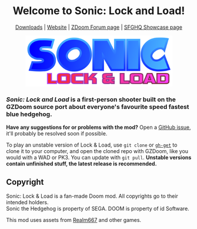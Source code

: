 <h1 align=center>Welcome to Sonic: Lock and Load!</h1>
<p align=center><a href="https://github.com/Sonic-LockandLoad/Sonic-LockandLoad/releases">Downloads</a> | <a href="https://sonic-lockandload.github.io">Website</a> | <a href="https://forum.zdoom.org/viewtopic.php?f=19&t=72593">ZDoom Forum page</a> | <a href="https://sonicfangameshq.com/forums/showcase/sonic-lock-load.1199">SFGHQ Showcase page</a></p>
<p align=center><img src="https://raw.githubusercontent.com/Sonic-LockandLoad/Preview-Screenshots/edge/Sonic-LockandLoadLogo.png" width=400px /></p>

### *Sonic: Lock and Load* is a first-person shooter built on the GZDoom source port about everyone's favourite speed fastest blue hedgehog.

**Have any suggestions for or problems with the mod?** Open a [GitHub issue](https://github.com/Sonic-LockandLoad/Sonic-LockandLoad/issues/new/choose), it'll probably be resolved soon if possible.

To play an unstable version of Lock & Load, use `git clone` or [`gh-get`](https://github.com/That1M8Head/gh-get) to clone it to your computer, and open the cloned repo with GZDoom, like you would with a WAD or PK3. You can update with `git pull`. **Unstable versions contain unfinished stuff, the latest release is recommended.**

## Copyright
Sonic: Lock & Load is a fan-made Doom mod. All copyrights go to their intended holders.<br>
Sonic the Hedgehog is property of SEGA. DOOM is property of id Software.

This mod uses assets from [Realm667](https://www.realm667.com) and other games.
